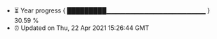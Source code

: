 - ⏳ Year progress { █████████▁▁▁▁▁▁▁▁▁▁▁▁▁▁▁▁▁▁▁▁▁ } 30.59 %
- ⏰ Updated on Thu, 22 Apr 2021 15:26:44 GMT

